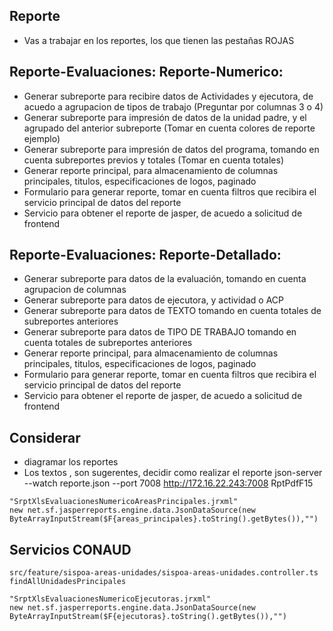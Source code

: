 ## Reporte
- Vas a trabajar en los reportes, los que tienen las pestañas ROJAS
## Reporte-Evaluaciones: Reporte-Numerico:
- Generar subreporte para recibire datos de Actividades y ejecutora, de acuedo a agrupacion de tipos de trabajo (Preguntar por columnas 3 o 4)
- Generar subreporte para impresión de datos de la unidad padre, y el agrupado del anterior subreporte (Tomar en cuenta colores de reporte ejemplo)
- Generar subreporte para impresión de datos del programa, tomando en cuenta subreportes previos y totales (Tomar en cuenta totales)
- Generar reporte principal, para almacenamiento de columnas principales, titulos, especificaciones de logos, paginado
- Formulario para generar reporte, tomar en cuenta filtros que recibira el servicio principal de datos del reporte
- Servicio para obtener el reporte de jasper, de acuedo a solicitud de frontend
## 
## Reporte-Evaluaciones: Reporte-Detallado:
- Generar subreporte para datos de la evaluación, tomando en cuenta agrupacion de columnas
- Generar subreporte para datos de ejecutora, y actividad o ACP
- Generar subreporte para datos de TEXTO tomando en cuenta totales de subreportes anteriores
- Generar subreporte para datos de TIPO DE TRABAJO tomando en cuenta totales de subreportes anteriores
- Generar reporte principal, para almacenamiento de columnas principales, titulos, especificaciones de logos, paginado
- Formulario para generar reporte, tomar en cuenta filtros que recibira el servicio principal de datos del reporte
- Servicio para obtener el reporte de jasper, de acuedo a solicitud de frontend
## Considerar
- diagramar los reportes
- Los textos , son sugerentes, decidir como realizar el reporte
json-server --watch reporte.json --port 7008
http://172.16.22.243:7008
RptPdfF15
```
"SrptXlsEvaluacionesNumericoAreasPrincipales.jrxml"
new net.sf.jasperreports.engine.data.JsonDataSource(new ByteArrayInputStream($F{areas_principales}.toString().getBytes()),"")
```
## Servicios CONAUD
```
src/feature/sispoa-areas-unidades/sispoa-areas-unidades.controller.ts
findAllUnidadesPrincipales
```
```
"SrptXlsEvaluacionesNumericoEjecutoras.jrxml"
new net.sf.jasperreports.engine.data.JsonDataSource(new ByteArrayInputStream($F{ejecutoras}.toString().getBytes()),"")
```